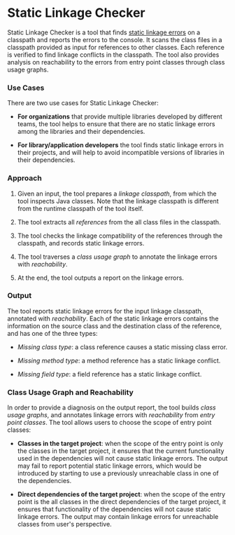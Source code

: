 Static Linkage Checker
======================

Static Linkage Checker is a tool that finds [static linkage errors](
../library-best-practices/glossary.md) on a classpath and reports the errors to the console.
It scans the class files in a classpath provided as input for references
to other classes. Each reference is verified to find linkage conflicts
in the classpath.
The tool also provides analysis on reachability to the errors from entry point
classes through class usage graphs.

### Use Cases

There are two use cases for Static Linkage Checker:

-  **For organizations** that provide multiple libraries developed by different teams,
  the tool helps to ensure that there are no static linkage errors among the libraries and their
  dependencies.

- **For library/application developers** the tool finds static linkage
  errors in their projects, and will help to avoid incompatible versions of libraries
  in their dependencies.

### Approach

1. Given an input, the tool prepares a _linkage classpath_, from which the tool inspects Java
  classes.
  Note that the linkage classpath is different from the runtime classpath of the tool itself.

2. The tool extracts all _references_ from the all class files in the classpath.

3. The tool checks the linkage compatibility of the references through the classpath, and records
  static linkage errors.
  
4. The tool traverses a _class usage graph_ to annotate the linkage errors with _reachability_.

5. At the end, the tool outputs a report on the linkage errors.

### Output

The tool reports static linkage errors for the input linkage classpath, annotated
with _reachability_. Each of the static linkage errors contains the information on the
source class and the destination class of the reference, and has one of the three types:

  - _Missing class type_: a class reference causes a static missing class error.

  - _Missing method type_: a method reference has a static linkage conflict.

  - _Missing field type_: a field reference has a static linkage conflict.
     
### Class Usage Graph and Reachability

In order to provide a diagnosis on the output report, the tool builds _class usage graphs_,
and annotates linkage errors with _reachability_ from _entry point classes_.
The tool allows users to choose the scope of entry point classes:

  - **Classes in the target project**: when the scope of the entry point is only the classes in the
    target project, it ensures that the current functionality used in the dependencies will not
    cause static linkage errors.
    The output may fail to report potential static linkage errors, which would be introduced
    by starting to use a previously unreachable class in one of the dependencies.

  - **Direct dependencies of the target project**: when the scope of the entry point is the all
    classes in the direct dependencies of the target project, it ensures that functionality of the
    dependencies will not cause static linkage errors. The output may contain linkage errors for
    unreachable classes from user's perspective.

